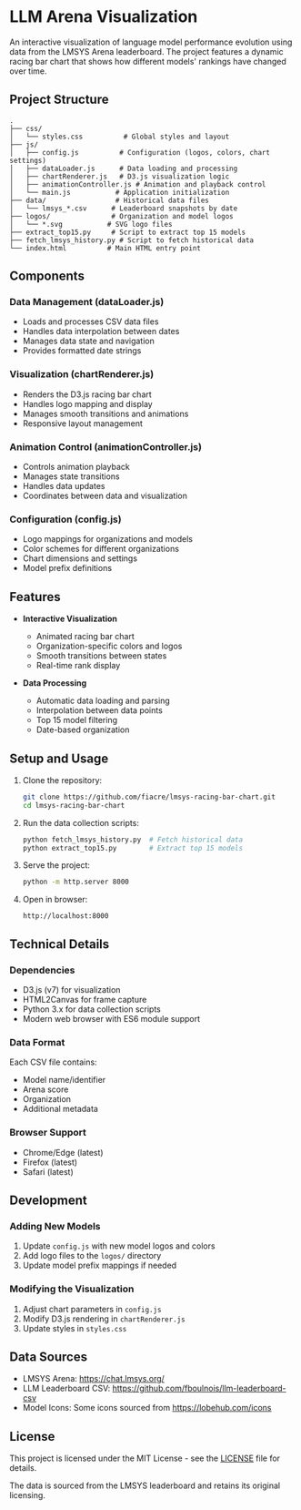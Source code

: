 # LLM Arena Visualization

An interactive visualization of language model performance evolution using data from the LMSYS Arena leaderboard. The project features a dynamic racing bar chart that shows how different models' rankings have changed over time.

## Project Structure

```
.
├── css/
│   └── styles.css          # Global styles and layout
├── js/
│   ├── config.js          # Configuration (logos, colors, chart settings)
│   ├── dataLoader.js      # Data loading and processing
│   ├── chartRenderer.js   # D3.js visualization logic
│   ├── animationController.js # Animation and playback control
│   └── main.js           # Application initialization
├── data/                 # Historical data files
│   └── lmsys_*.csv      # Leaderboard snapshots by date
├── logos/               # Organization and model logos
│   └── *.svg           # SVG logo files
├── extract_top15.py     # Script to extract top 15 models
├── fetch_lmsys_history.py # Script to fetch historical data
└── index.html          # Main HTML entry point
```

## Components

### Data Management (dataLoader.js)
- Loads and processes CSV data files
- Handles data interpolation between dates
- Manages data state and navigation
- Provides formatted date strings

### Visualization (chartRenderer.js)
- Renders the D3.js racing bar chart
- Handles logo mapping and display
- Manages smooth transitions and animations
- Responsive layout management

### Animation Control (animationController.js)
- Controls animation playback
- Manages state transitions
- Handles data updates
- Coordinates between data and visualization

### Configuration (config.js)
- Logo mappings for organizations and models
- Color schemes for different organizations
- Chart dimensions and settings
- Model prefix definitions

## Features

- **Interactive Visualization**
  - Animated racing bar chart
  - Organization-specific colors and logos
  - Smooth transitions between states
  - Real-time rank display

- **Data Processing**
  - Automatic data loading and parsing
  - Interpolation between data points
  - Top 15 model filtering
  - Date-based organization

## Setup and Usage

1. Clone the repository:
   ```bash
   git clone https://github.com/fiacre/lmsys-racing-bar-chart.git
   cd lmsys-racing-bar-chart
   ```

2. Run the data collection scripts:
   ```bash
   python fetch_lmsys_history.py  # Fetch historical data
   python extract_top15.py        # Extract top 15 models
   ```

3. Serve the project:
   ```bash
   python -m http.server 8000
   ```

4. Open in browser:
   ```
   http://localhost:8000
   ```

## Technical Details

### Dependencies
- D3.js (v7) for visualization
- HTML2Canvas for frame capture
- Python 3.x for data collection scripts
- Modern web browser with ES6 module support

### Data Format
Each CSV file contains:
- Model name/identifier
- Arena score
- Organization
- Additional metadata

### Browser Support
- Chrome/Edge (latest)
- Firefox (latest)
- Safari (latest)

## Development

### Adding New Models
1. Update `config.js` with new model logos and colors
2. Add logo files to the `logos/` directory
3. Update model prefix mappings if needed

### Modifying the Visualization
1. Adjust chart parameters in `config.js`
2. Modify D3.js rendering in `chartRenderer.js`
3. Update styles in `styles.css`

## Data Sources
- LMSYS Arena: https://chat.lmsys.org/
- LLM Leaderboard CSV: https://github.com/fboulnois/llm-leaderboard-csv
- Model Icons: Some icons sourced from https://lobehub.com/icons

## License
This project is licensed under the MIT License - see the [LICENSE](LICENSE) file for details.

The data is sourced from the LMSYS leaderboard and retains its original licensing.
